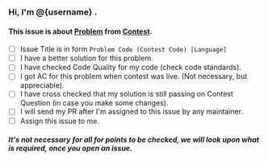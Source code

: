 ### Hi, I'm @{username} .

#### This issue is about [Problem](problem_link) from [Contest](constest_link).

- [ ] Issue Title is in form `Problem Code (Contest Code) [Language]`
- [ ] I have a better solution for this problem.
- [ ] I have checked Code Quality for my code (check code standards).
- [ ] I got AC for this problem when contest was live. (Not necessary, but appreciable).
- [ ] I have cross checked that my solution is still passing on Contest Question (in case you make some changes).
- [ ] I will send my PR after I'm assigned to this issue by any maintainer.
- [ ] Assign this issue to me.

##### It's not necessary for all for points to be checked, we will look upon what is required, once you open an issue.

